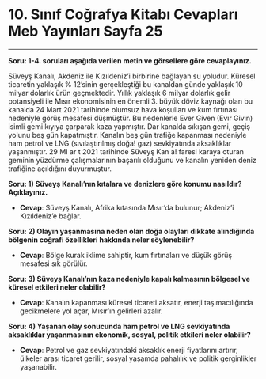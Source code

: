 # 10. Sınıf Coğrafya Kitabı Cevapları Meb Yayınları Sayfa 25

---

**Soru: 1-4. soruları aşağıda verilen metin ve görsellere göre cevaplayınız.**

Süveyş Kanalı, Akdeniz ile Kızıldeniz’i birbirine bağlayan su yoludur. Küresel ticaretin yaklaşık % 12’sinin gerçekleştiği bu kanaldan günde yaklaşık 10 milyar dolarlık ürün geçmektedir. Yıllık yaklaşık 6 milyar dolarlık gelir potansiyeli ile Mısır ekonomisinin en önemli 3. büyük döviz kaynağı olan bu kanalda 24 Mart 2021 tarihinde olumsuz hava koşulları ve kum fırtınası nedeniyle görüş mesafesi düşmüştür. Bu nedenlerle Ever Given (Evır Givın) isimli gemi kıyıya çarparak kaza yapmıştır. Dar kanalda sıkışan gemi, geçiş yolunu beş gün kapatmıştır. Kanalın beş gün trafiğe kapanması nedeniyle ham petrol ve LNG (sıvılaştırılmış doğa! gaz) sevkiyatında aksaklıklar yaşanmıştır. 29 MI ar t 2021 tarihinde Süveyş Kan a! faresi karaya oturan geminin yüzdürme çalışmalarının başarılı olduğunu ve kanalın yeniden deniz trafiğine açıldığını duyurmuştur.

**Soru: 1) Süveyş Kanalı’nın kıtalara ve denizlere göre konumu nasıldır? Açıklayınız.**

-   **Cevap**: Süveyş Kanalı, Afrika kıtasında Mısır’da bulunur; Akdeniz’i Kızıldeniz’e bağlar.

**Soru: 2) Olayın yaşanmasına neden olan doğa olayları dikkate alındığında bölgenin coğrafi özellikleri hakkında neler söylenebilir?**

-   **Cevap**: Bölge kurak iklime sahiptir, kum fırtınaları ve düşük görüş mesafesi sık görülür.

**Soru: 3) Süveyş Kanalı’nın kaza nedeniyle kapalı kalmasının bölgesel ve küresel etkileri neler olabilir?**

-   **Cevap**: Kanalın kapanması küresel ticareti aksatır, enerji taşımacılığında gecikmelere yol açar, Mısır’ın gelirleri azalır.

**Soru: 4) Yaşanan olay sonucunda ham petrol ve LNG sevkiyatında aksaklıklar yaşanmasının ekonomik, sosyal, politik etkileri neler olabilir?**

-   **Cevap**: Petrol ve gaz sevkiyatındaki aksaklık enerji fiyatlarını artırır, ülkeler arası ticaret gerilir, sosyal yaşamda pahalılık ve politik gerginlikler yaşanabilir.